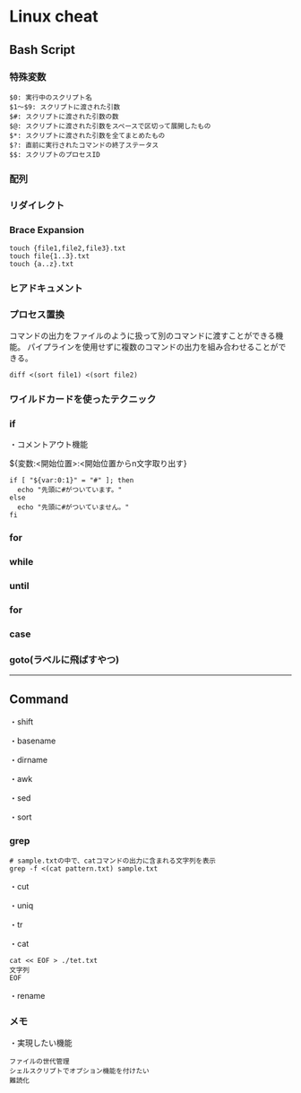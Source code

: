 # Linux cheat

## Bash Script

### 特殊変数

```
$0: 実行中のスクリプト名
$1〜$9: スクリプトに渡された引数
$#: スクリプトに渡された引数の数
$@: スクリプトに渡された引数をスペースで区切って展開したもの
$*: スクリプトに渡された引数を全てまとめたもの
$?: 直前に実行されたコマンドの終了ステータス
$$: スクリプトのプロセスID
```

### 配列

### リダイレクト

### Brace Expansion

```
touch {file1,file2,file3}.txt
touch file{1..3}.txt
touch {a..z}.txt

```

### ヒアドキュメント

### プロセス置換

コマンドの出力をファイルのように扱って別のコマンドに渡すことができる機能。
パイプラインを使用せずに複数のコマンドの出力を組み合わせることができる。

```
diff <(sort file1) <(sort file2)
```

### ワイルドカードを使ったテクニック


### if

・コメントアウト機能

${変数:<開始位置>:<開始位置からn文字取り出す}
```
if [ "${var:0:1}" = "#" ]; then
  echo "先頭に#がついています。"
else
  echo "先頭に#がついていません。"
fi
```

### for

### while

### until

### for

### case

### goto(ラベルに飛ばすやつ)

---

## Command

・shift

・basename

・dirname

・awk

・sed

・sort

### grep

```
# sample.txtの中で、catコマンドの出力に含まれる文字列を表示
grep -f <(cat pattern.txt) sample.txt
```
・cut

・uniq

・tr

・cat
```
cat << EOF > ./tet.txt
文字列
EOF
```

・rename


### メモ

・実現したい機能
```
ファイルの世代管理
シェルスクリプトでオプション機能を付けたい
難読化
```
